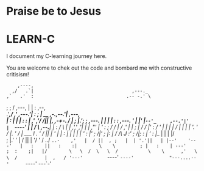 # Praise be to Jesus

# LEARN-C 

I document my C-learning journey here.

You are welcome to chek out the code and bombard me with constructive critisism! 

        ,----,                                                                                     
      ,/   .`|                                    ,---._                                           
    ,`   .'  :                                  .-- -.' \                                          
  ;    ;     /              ,---,               |    |   :                     ,--,                
.'___,/    ,'             ,---.'|               :    ;   |            __  ,-.,--.'|         ,---,  
|    :     |              |   | :               :        |          ,' ,'/ /||  |,      ,-+-. /  | 
;    |.';  ;   ,---.      |   | |               |    :   :   ,---.  '  | |' |`--'_     ,--.'|'   | 
`----'  |  |  /     \   ,--.__| |               :           /     \ |  |   ,',' ,'|   |   |  ,"' | 
    '   :  ; /    /  | /   ,'   |               |    ;   | /    /  |'  :  /  '  | |   |   | /  | | 
    |   |  '.    ' / |.   '  /  |           ___ l         .    ' / ||  | '   |  | :   |   | |  | | 
    '   :  |'   ;   /|'   ; |:  |         /    /\    J   :'   ;   /|;  : |   '  : |__ |   | |  |/  
    ;   |.' '   |  / ||   | '/  '        /  ../  `..-    ,'   |  / ||  , ;   |  | '.'||   | |--'   
    '---'   |   :    ||   :    :|        \    \         ; |   :    | ---'    ;  :    ;|   |/       
             \   \  /  \   \  /           \    \      ,'   \   \  /          |  ,   / '---'        
              `----'    `----'             "---....--'      `----'            ---`-'               
                                                                                                   
